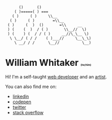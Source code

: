 ```
      ()      ()
    ( )=====( ) ===
   ( )     ( )     \\__  
  ( )     ( )        =\\__        
 ( )     (  )  ()       =\\     __
 ) (    (  )  / ( )       \\__//  \)
 ) (    ) (  / / ( )     __//\_\__ \)
  \ \__/ ( / /    ( )___//     \__\_\)
    \ __/ / /      \__//          \__)
``` 
# William Whitaker <span style="font-size: 8px">(he/him)</span>


Hi! I'm a self-taught [web developer](https://williamwhitaker.dev) and an [artist](https://williamwhitaker.art). 

You can also find me on:
* [linkedin](https://www.linkedin.com/in/william-whitaker-212508213/)
* [codepen](https://codepen.io/w0whitaker)
* [twitter](https://twitter.com/w0whitaker)
* [stack overflow](https://stackoverflow.com/users/4699931/brazilla-ray?tab=profile)

<!--
**brazilla-ray/brazilla-ray** is a ✨ _special_ ✨ repository because its `README.md` (this file) appears on your GitHub profile.

Here are some ideas to get you started:

- 🔭 I’m currently working on ...
- 🌱 I’m currently learning ...
- 👯 I’m looking to collaborate on ...
- 🤔 I’m looking for help with ...
- 💬 Ask me about ...
- 📫 How to reach me: ...
- 😄 Pronouns: ...
- ⚡ Fun fact: ...
-->

